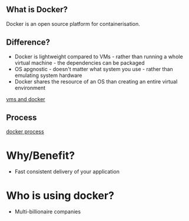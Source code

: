 ## What is Docker?
Docker is an open source platform for containerisation.



## Difference?
- Docker is lightweight compared to VMs - rather than running a whole virtual machine - the dependencies can be packaged
- OS apgnostic - doesn't matter what system you use - rather than emulating system hardware
- Docker shares the resource of an OS than creating an entire virtual environment

[vms and docker](images/vms_docker.png)

## Process
[docker process](images/docker_process.png)

# Why/Benefit?
- Fast consistent delivery of your application 


# Who is using docker?
- Multi-billionaire companies 
